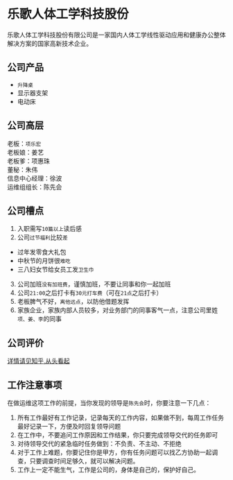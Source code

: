 # 乐歌人体工学科技股份
乐歌人体工学科技股份有限公司是一家国内人体工学线性驱动应用和健康办公整体解决方案的国家高新技术企业。  
## 公司产品
- `升降桌`  
- 显示器支架  
- 电动床
## 公司高层
老板：`项乐宏`  
老板娘：姜艺  
老板爹：项惠珠  
董秘：朱伟  
信息中心经理：徐波  
运维组组长：陈先会   
  
## 公司槽点
1. 入职需写`10篇以上`读后感
2. 公司`过节福利`比较`差`
- 过年发零食大礼包
- 中秋节的月饼很`难吃`
- 三八妇女节给女员工发`卫生巾`
3. 公司加班`没有加班费`，谨慎加班，不要让同事和你一起加班
4. 公司`21:00`之后打卡有`30元打车费`（可在`21点`之后打卡）
5. 老板脾气不好，`离他远点`，以防他借题发挥
6. 家族企业，家族内部人员较多，对业务部门的同事客气一点，注意公司里姓`项、姜、李`的同事

## 公司评价
[详情请见知乎,从头看起](https://www.zhihu.com/question/390183408/answer/1249177807)

## 工作注意事项
在做运维这项工作的前提，当你发现的领导是`陈先会`时，你要注意一下几点：
1. 所有工作最好有工作记录，记录每天的工作内容，如果做不到，每周工作任务最好记录一下，方便及时回复领导问题
2. 在工作中，不要追问工作原因和工作结果，你只要完成领导交代的任务即可
3. 对待领导交代的紧急临时任务做到：不负责、不主动、不拒绝
4. 对于工作上难题，你要记住你是甲方，你有任务问题可以找乙方协助一起调查，只要调查时间足够久，就可以解决问题。
5. 工作上一定不能生气，工作是公司的，身体是自己的，保护好自己。
